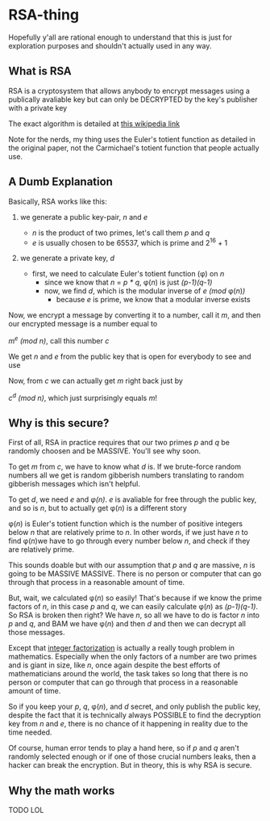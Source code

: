 # RSA-thing

Hopefully y'all are rational enough to understand that this is just for 
exploration purposes and shouldn't actually used in any way.

## What is RSA
RSA is a cryptosystem that allows anybody to encrypt messages using a publically 
avaliable key but can only be DECRYPTED by the key's publisher with a private key

The exact algorithm is detailed at [this wikipedia link](https://simple.wikipedia.org/wiki/RSA_algorithm)

Note for the nerds, my thing uses the Euler's totient function as detailed in the 
original paper, not the Carmichael's totient function that people actually use.

## A Dumb Explanation
Basically, RSA works like this:
1. we generate a public key-pair, *n* and *e*
    - *n* is the product of two primes, let's call them *p* and *q*
    - *e* is usually chosen to be 65537, which is prime and 2<sup>16</sup> + 1

2. we generate a private key, *d*
    - first, we need to calculate Euler's totient function (φ) on *n*
        - since we know that *n* = *p * q*, φ(*n*) is just *(p-1)(q-1)*
        - now, we find *d*, which is the modular inverse of *e (mod* φ(*n*)*)*
            - because *e* is prime, we know that a modular inverse exists

Now, we encrypt a message by converting it to a number, call it *m*, and then 
our encrypted message is a number equal to

*m<sup>e</sup> (mod n)*, call this number *c*

We get *n* and *e* from the public key that is open for everybody to see and use

Now, from *c* we can actually get *m* right back just by

*c<sup>d</sup> (mod n)*, which just surprisingly equals *m*!

## Why is this secure?
First of all, RSA in practice requires that our two primes *p* and *q* be randomly choosen 
and be MASSIVE. You'll see why soon.

To get *m* from *c*, we have to know what *d* is. If we brute-force random numbers 
all we get is random gibberish numbers translating to random gibberish messages 
which isn't helpful.

To get *d*, we need *e* and *φ(n)*. *e* is avaliable for free through the public key, 
and so is *n*, but to actually get φ(*n*) is a different story

φ(*n*) is Euler's totient function which is the number of positive integers below *n* that are 
relatively prime to *n*. In other words, if we just have *n* to find φ(*n*)we have to go through
every number below *n*, and check if they are relatively prime. 

This sounds doable but with our assumption that *p* and *q* are massive, 
*n* is going to be MASSIVE MASSIVE. There is no person or computer that can 
go through that process in a reasonable amount of time.

But, wait, we calculated φ(*n*) so easily! That's because if we know the prime factors
of *n*, in this case *p* and *q*, we can easily calculate φ(*n*) as *(p-1)(q-1)*. So RSA is broken 
then right? We have *n*, so all we have to do is factor *n* into *p* and *q*, and BAM we have 
φ(*n*) and then *d* and then we can decrypt all those messages.

Except that [integer factorization](https://en.wikipedia.org/wiki/Integer_factorization)
is actually a really tough problem in mathematics.
Especially when the only factors of a number are two primes and is 
giant in size, like *n*, once again despite the best efforts of mathematicians around the 
world, the task takes so long that there is no person or computer that can 
go through that process in a reasonable amount of time.

So if you keep your *p*, *q*, φ(*n*), and *d* secret, and only publish the public key, despite
the fact that it is technically always POSSIBLE to find the decryption key from *n* and *e*, 
there is no chance of it happening in reality due to the time needed.

Of course, human error tends to play a hand here, so if *p* and *q* aren't randomly selected
enough or if one of those crucial numbers leaks, then a hacker can break the
encryption. But in theory, this is why RSA is secure.

## Why the math works
TODO LOL